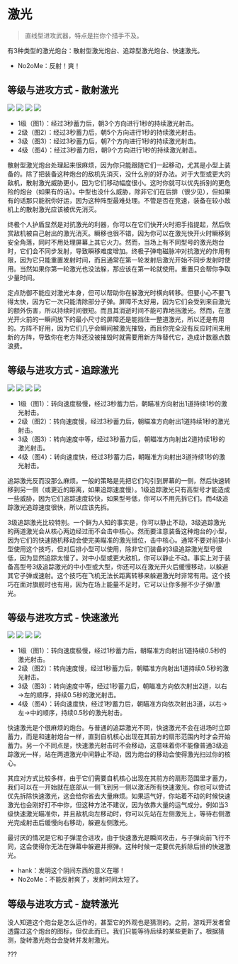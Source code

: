# 激光

> 直线型进攻武器，特点是拦你个措手不及。

有3种类型的激光炮台：散射型激光炮台、追踪型激光炮台、快速激光。

- No2oMe：反射！爽！

## 等级与进攻方式 - 散射激光

<img src="/turrets/laser_shotgun_1.png" style={{zoom:1.25}}/>
<img src="/turrets/laser_shotgun_2.png" style={{zoom:1.25}}/>
<img src="/turrets/laser_shotgun_3.png" style={{zoom:1.25}}/>
<img src="/turrets/laser_shotgun_4.png" style={{zoom:1.25}}/>

- 1级（图1）：经过3秒蓄力后，朝3个方向进行1秒的持续激光射击。
- 2级（图2）：经过3秒蓄力后，朝5个方向进行1秒的持续激光射击。
- 3级（图3）：经过3秒蓄力后，朝7个方向进行1秒的持续激光射击。
- 4级（图4）：经过3秒蓄力后，朝9个方向进行1秒的持续激光射击。

散射型激光炮台处理起来很麻烦，因为你只能跟随它们一起移动，尤其是小型上装备的。除了把装备这种炮台的敌机先消灭，没什么别的好办法。对于大型或更大的敌机，散射激光威胁更小，因为它们移动幅度很小。这时你就可以优先拆别的更危险的炮台（如果有的话）。中型也没什么威胁，除非它们在后排（很少见），但如果有的话那只能祝你好运，因为这种阵型最难处理。不管是否在竞速，装备在较小敌机上的散射激光应该被优先消灭。

终极个人护盾显然是对抗激光的利器，你可以在它们快开火时把手指提起，然后欣赏敌机被自己射出的激光消灭。瞬移也很不错，因为你可以在激光快开火时瞬移到安全角落，同时不用处理屏幕上其它火力。然而，当场上有不同型号的激光炮台时，它们会不同步发射，导致瞬移难度增加。终极子弹电磁脉冲对抗激光的作用有限，因为它只能重置发射时间，而且通常在第一轮发射后激光开始不同步发射时使用。当然如果你第一轮激光也没法躲，那应该在第一轮就使用。重置只会帮你争取少量时间。

定点防御不能应对激光本身，但可以帮助你在躲激光时横向转移。但要小心不要飞得太快，因为它一次只能清除部分子弹。屏障不太好用，因为它们会受到来自激光的额外伤害，所以持续时间很短。而且其消逝时间不能可靠地挡激光。然而，在激光开火前的一瞬间放下的最小尺寸的屏障还是能挡住一整道激光，所以还是有用的。方阵不好用，因为它们几乎会瞬间被激光摧毁，而且你完全没有反应时间来用新的方阵，导致你在老方阵还没被摧毁时就需要用新方阵替代它，造成计数器点数浪费。

## 等级与进攻方式 - 追踪激光

<img src="/turrets/laser_tracker_1.png" style={{zoom:1.25}}/>
<img src="/turrets/laser_tracker_2.png" style={{zoom:1.25}}/>
<img src="/turrets/laser_tracker_3.png" style={{zoom:1.25}}/>
<img src="/turrets/laser_tracker_4.png" style={{zoom:1.25}}/>

- 1级（图1）：转向速度极慢，经过3秒蓄力后，朝瞄准方向射出1道持续1秒的激光射击。
- 2级（图2）：转向速度慢，经过3秒蓄力后，朝瞄准方向射出1道持续1秒的激光射击。
- 3级（图3）：转向速度中等，经过3秒蓄力后，朝瞄准方向射出2道持续1秒的激光射击。
- 4级（图4）：转向速度快，经过3秒蓄力后，朝瞄准方向射出3道持续1秒的激光射击。

追踪激光反而没那么麻烦。一般的策略是先把它们勾引到屏幕的一侧，然后快速转移到另一侧（或更近的距离，如果追踪速度慢）。1级追踪激光只有高型号才能造成一些威胁，因为它们追踪速度较快，如果型号低，你可以不用先拆它们。而4级追踪激光追踪速度很快，所以应该先拆。

3级追踪激光比较特别。一个鲜为人知的事实是，你可以静止不动，3级追踪激光的两道激光会从核心两边经过而不会击中核心。然而要注意装备这种炮台的小型，因为它们的快速随机移动会使完美瞄准的激光错位，击中核心。通常不要对前排小型使用这个技巧，但对后排小型可以使用，除非它们装备的3级追踪激光型号很低，因为显然追踪太慢了。对中小型或更大敌机，你可以静止不动。事实上对于装备高型号3级追踪激光的中小型或大型，你还可以在激光开火后缓慢移动，以躲避其它子弹或速射。这个技巧在飞机无法长距离转移来躲避激光时非常有用。这个技巧在面对旗舰时也有用，因为在场上能量不足时，它可以让你多擦不少子弹/激光。

## 等级与进攻方式 - 快速激光

<img src="/turrets/speed_laser_1.png" style={{zoom:1.25}}/>
<img src="/turrets/speed_laser_2.png" style={{zoom:1.25}}/>
<img src="/turrets/speed_laser_3.png" style={{zoom:1.25}}/>
<img src="/turrets/speed_laser_4.png" style={{zoom:1.25}}/>

- 1级（图1）：转向速度极慢，经过1秒蓄力后，朝瞄准方向射出1道持续0.5秒的激光射击。
- 2级（图2）：转向速度慢，经过1秒蓄力后，朝瞄准方向射出1道持续0.5秒的激光射击。
- 3级（图3）：转向速度中等，经过1秒蓄力后，朝瞄准方向依次射出2道，以右→左的顺序，持续0.5秒的激光射击。
- 4级（图4）：转向速度快，经过1秒蓄力后，朝瞄准方向依次射出3道，以右→左→中的顺序，持续0.5秒的激光射击。

快速激光是个很麻烦的炮台。与普通的追踪激光不同，快速激光不会在进场时立即蓄力，而是和速射炮台一样，直到自机核心出现在其前方的扇形范围内时才会开始蓄力。另一个不同点是，快速激光射击时不会移动，这意味着你不能像普通3级追踪激光一样，站在两道激光中间静止不动，因为炮台的移动会使得激光扫过你的核心。

其应对方式比较多样，由于它们需要自机核心出现在其前方的扇形范围里才蓄力，我们可以在一开始就在底部从一侧飞到另一侧以激活所有快速激光。你也可以尝试优先拆除快速激光，这会给你省去大量麻烦。如果运气好，你站着不动的时候快速激光也会刚好打不中你，但这种方法不建议，因为依靠大量的运气成分。例如当3级快速激光瞄准你，并且敌机向左移动时，你可以先站在左侧激光上，等待右侧激光完成射击后缓慢向右移动，躲避左侧激光。

最讨厌的情况是它和子弹混合进攻，由于快速激光是瞬间攻击，与子弹向前飞行不同，这会使得你无法在弹幕中躲避并擦弹。这种时候一定要优先拆除后排的快速激光。

- hank：发明这个阴间东西的意义在哪！
- No2oMe：不能反射爽了，发射时间太短了。

## 等级与进攻方式 - 旋转激光

<!-- <img src="/turrets/laser_spinner.png" style={{zoom:0.25}}/> -->

没人知道这个炮台是怎么运作的，甚至它的外观也是猜测的。之前，游戏开发者曾透露过这个炮台的图标，但仅此而已。我们只能等待后续的某些更新了。根据猜测，旋转激光炮台会旋转并发射激光。

???